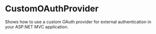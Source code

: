 CustomOAuthProvider
===================

Shows how to use a custom OAuth provider for external authentication in your ASP.NET MVC application. 
